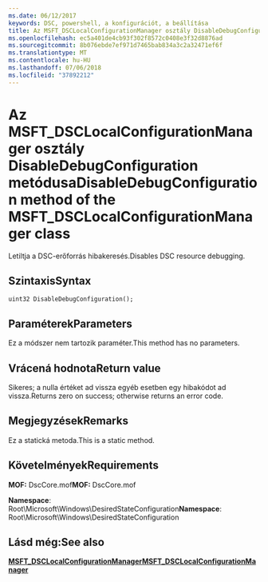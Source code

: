 ```yaml
---
ms.date: 06/12/2017
keywords: DSC, powershell, a konfigurációt, a beállítása
title: Az MSFT_DSCLocalConfigurationManager osztály DisableDebugConfiguration metódusa
ms.openlocfilehash: ec5a401de4cb93f302f8572c0408e3f32d8876ad
ms.sourcegitcommit: 8b076ebde7ef971d7465bab834a3c2a32471ef6f
ms.translationtype: MT
ms.contentlocale: hu-HU
ms.lasthandoff: 07/06/2018
ms.locfileid: "37892212"
---
```

# <a name="disabledebugconfiguration-method-of-the-msftdsclocalconfigurationmanager-class"></a><span data-ttu-id="e749a-103">Az MSFT_DSCLocalConfigurationManager osztály DisableDebugConfiguration metódusa</span><span class="sxs-lookup"><span data-stu-id="e749a-103">DisableDebugConfiguration method of the MSFT_DSCLocalConfigurationManager class</span></span>

<span data-ttu-id="e749a-104">Letiltja a DSC-erőforrás hibakeresés.</span><span class="sxs-lookup"><span data-stu-id="e749a-104">Disables DSC resource debugging.</span></span>

## <a name="syntax"></a><span data-ttu-id="e749a-105">Szintaxis</span><span class="sxs-lookup"><span data-stu-id="e749a-105">Syntax</span></span>

```mof
uint32 DisableDebugConfiguration();
```

## <a name="parameters"></a><span data-ttu-id="e749a-106">Paraméterek</span><span class="sxs-lookup"><span data-stu-id="e749a-106">Parameters</span></span>

<span data-ttu-id="e749a-107">Ez a módszer nem tartozik paraméter.</span><span class="sxs-lookup"><span data-stu-id="e749a-107">This method has no parameters.</span></span>

## <a name="return-value"></a><span data-ttu-id="e749a-108">Vrácená hodnota</span><span class="sxs-lookup"><span data-stu-id="e749a-108">Return value</span></span>

<span data-ttu-id="e749a-109">Sikeres; a nulla értéket ad vissza egyéb esetben egy hibakódot ad vissza.</span><span class="sxs-lookup"><span data-stu-id="e749a-109">Returns zero on success; otherwise returns an error code.</span></span>

## <a name="remarks"></a><span data-ttu-id="e749a-110">Megjegyzések</span><span class="sxs-lookup"><span data-stu-id="e749a-110">Remarks</span></span>

<span data-ttu-id="e749a-111">Ez a statická metoda.</span><span class="sxs-lookup"><span data-stu-id="e749a-111">This is a static method.</span></span>

## <a name="requirements"></a><span data-ttu-id="e749a-112">Követelmények</span><span class="sxs-lookup"><span data-stu-id="e749a-112">Requirements</span></span>

<span data-ttu-id="e749a-113">**MOF:** DscCore.mof</span><span class="sxs-lookup"><span data-stu-id="e749a-113">**MOF:** DscCore.mof</span></span>

<span data-ttu-id="e749a-114">**Namespace**: Root\Microsoft\Windows\DesiredStateConfiguration</span><span class="sxs-lookup"><span data-stu-id="e749a-114">**Namespace**: Root\Microsoft\Windows\DesiredStateConfiguration</span></span>

## <a name="see-also"></a><span data-ttu-id="e749a-115">Lásd még:</span><span class="sxs-lookup"><span data-stu-id="e749a-115">See also</span></span>

[<span data-ttu-id="e749a-116">**MSFT_DSCLocalConfigurationManager**</span><span class="sxs-lookup"><span data-stu-id="e749a-116">**MSFT_DSCLocalConfigurationManager**</span></span>](msft-dsclocalconfigurationmanager.md)